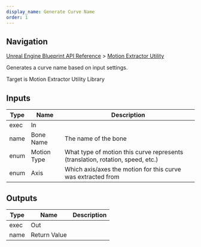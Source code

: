 ```yaml
---
display_name: Generate Curve Name
order: 1
---
```

## Navigation

[Unreal Engine Blueprint API Reference](https://dev.epicgames.com/documentation/en-us/unreal-engine/BlueprintAPI) > [Motion Extractor Utility](https://dev.epicgames.com/documentation/en-us/unreal-engine/BlueprintAPI/MotionExtractorUtility)

Generates a curve name based on input settings.

Target is Motion Extractor Utility Library

## Inputs

| Type | Name | Description |
| --- | --- | --- |
| exec | In |  |
| name | Bone Name | The name of the bone |
| enum | Motion Type | What type of motion this curve represents (translation, rotation, speed, etc.) |
| enum | Axis | Which axis/axes the motion for this curve was extracted from |

## Outputs

| Type | Name | Description |
| --- | --- | --- |
| exec | Out |  |
| name | Return Value |  |
